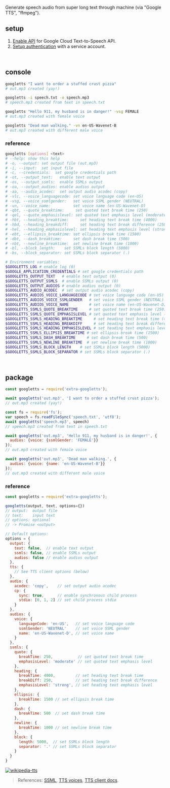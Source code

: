 Generate speech audio from super long text through machine (via "Google TTS", "ffmpeg").


## setup

1. [Enable API] for Google Cloud Text-to-Speech API.
2. [Setup authentication] with a service account.
<br>


## console

```bash
googletts "I want to order a stuffed crust pizza"
# out.mp3 created (yay!)

googletts -i speech.txt -o speech.mp3
# speech.mp3 created from text in speech.txt

googletts "Hello 911, my husband is in danger!" -vsg FEMALE
# out.mp3 created with female voice

googletts "Dead man walking." -vn en-US-Wavenet-B
# out.mp3 created with different male voice
```

### reference

```bash
googletts [options] <text>
# --help: show this help
# -o, --output: set output file (out.mp3)
# -i, --input:  set input file
# -c, --credentials:  set google credentials path
# -ot, --output_text:   enable text output
# -os, --output_ssmls:  enable SSMLs output
# -oa, --output_audios: enable audios output
# -aa, --audio_acodec:  set output audio acodec (copy)
# -vlc, --voice_languagecode: set voice language code (en-US)
# -vsg, --voice_ssmlgender:   set voice SSML gender (NEUTRAL)
# -vn, --voice_name:          set voice name (en-US-Wavenet-D)
# -qbt, --quote_breaktime:     set quoted text break time (250)
# -qel, --quote_emphasislevel: set quoted text emphasis level (moderate)
# -hbt, --heading_breaktime:     set heading text break time (4000)
# -hbd, --heading_breakdiff:     set heading text break difference (250)
# -hel, --heading_emphasislevel: set heading text emphasis level (strong)
# -ebt, --ellipsis_breaktime: set ellipsis break time (1500)
# -dbt, --dash_breaktime:     set dash break time (500)
# -nbt, --newline_breaktime:  set newline break time (1000)
# -bl, --block_length:    set SSMLs block length (5000)
# -bs, --block_separator: set SSMLs block separator (.)

# Environment variables:
$GOOGLETTS_LOG # enable log (0)
$GOOGLE_APPLICATION_CREDENTIALS # set google credentials path
$GOOGLETTS_OUTPUT_TEXT   # enable text output (0)
$GOOGLETTS_OUTPUT_SSMLS  # enable SSMLs output (0)
$GOOGLETTS_OUTPUT_AUDIOS # enable audios output (0)
$GOOGLETTS_AUDIO_ACODEC  # set output audio acodec (copy)
$GOOGLETTS_AUDIOS_VOICE_LANGUAGECODE # set voice language code (en-US)
$GOOGLETTS_AUDIOS_VOICE_SSMLGENDER   # set voice SSML gender (NEUTRAL)
$GOOGLETTS_AUDIOS_VOICE_NAME         # set voice name (en-US-Wavenet-D)
$GOOGLETTS_SSMLS_QUOTE_BREAKTIME     # set quoted text break time (250)
$GOOGLETTS_SSMLS_QUOTE_EMPHASISLEVEL # set quoted text emphasis level (moderate)
$GOOGLETTS_SSMLS_HEADING_BREAKTIME     # set heading text break time (4000)
$GOOGLETTS_SSMLS_HEADING_BREAKDIFF     # set heading text break difference (250)
$GOOGLETTS_SSMLS_HEADING_EMPHASISLEVEL # set heading text emphasis level (strong)
$GOOGLETTS_SSMLS_ELLIPSIS_BREAKTIME # set ellipsis break time (1500)
$GOOGLETTS_SSMLS_DASH_BREAKTIME     # set dash break time (500)
$GOOGLETTS_SSMLS_NEWLINE_BREAKTIME  # set newline break time (1000)
$GOOGLETTS_SSMLS_BLOCK_LENGTH    # set SSMLs block length (5000)
$GOOGLETTS_SSMLS_BLOCK_SEPARATOR # set SSMLs block separator (.)
```
<br>


## package

```javascript
const googletts = require('extra-googletts');

await googletts('out.mp3', 'I want to order a stuffed crust pizza');
// out.mp3 created (yay!)

const fs = require('fs');
var speech = fs.readFileSync('speech.txt', 'utf8');
await googletts('speech.mp3', speech)
// speech.mp3 created from text in speech.txt

await googletts('out.mp3', 'Hello 911, my husband is in danger!', {
  audios: {voice: {ssmlGender: 'FEMALE'}}
});
// out.mp3 created with female voice

await googletts('out.mp3', 'Dead man walking.', {
  audios: {voice: {name: 'en-US-Wavenet-B'}}
});
// out.mp3 created with different male voice
```

### reference

```javascript
const googletts = require('extra-googletts');

googletts(output, text, options={})
// output:  output file
// text:    input text
// options: optional
// -> Promise <output>

// Default options:
options = {
  output: {
    text: false,  // enable text output
    ssmls: false, // enable SSMLs output
    audios: false // enable audios output
  },
  tts: {
    // See TTS client options (below)
  },
  audio: {
    acodec: 'copy',    // set output audio acodec
    cp: {
      sync: true,      // enable synchronous child process
      stdio: [0, 1, 2] // set child process stdio
    }
  },
  audios: {
    voice: {
      languageCode: 'en-US',   // set voice language code
      ssmlGender: 'NEUTRAL'    // set voice SSML gender
      name: 'en-US-Wavenet-D', // set voice name
    }
  },
  ssmls: {
    quote: {
      breakTime: 250,           // set quoted text break time
      emphasisLevel: 'moderate' // set quoted text emphasis level
    },
    heading: {
      breakTime: 4000,         // set heading text break time
      breakDiff: 250,          // set heading text break difference
      emphasisLevel: 'strong', // set heading text emphasis level
    },
    ellipsis: {
      breakTime: 1500 // set ellipsis break time
    },
    dash: {
      breakTime: 500  // set dash break time
    },
    newline: {
      breakTime: 1000 // set newline break time
    },
    block: {
      length: 5000,  // set SSMLs block length
      separator: '.' // set SSMLs block separator
    }
  }
}
```


[![wikipedia-tts](https://i.imgur.com/Uu0KJ1U.jpg)](https://www.npmjs.com/package/wikipedia-tts)
> References: [SSML], [TTS voices], [TTS client docs].

[Install ffmpeg]: https://www.ffmpeg.org/download.html
[Enable API]: https://console.cloud.google.com/flows/enableapi?apiid=texttospeech.googleapis.com
[Setup authentication]: https://cloud.google.com/docs/authentication/getting-started
[SSML]: https://developers.google.com/actions/reference/ssml
[TTS voices]: https://cloud.google.com/text-to-speech/docs/voices
[TTS client docs]: https://cloud.google.com/nodejs/docs/reference/text-to-speech/0.1.x/v1beta1.TextToSpeechClient
